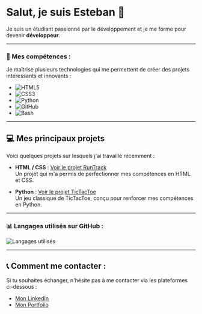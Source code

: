# Salut, je suis Esteban 👋

Je suis un étudiant passionné par le développement et je me forme pour devenir **développeur**.

---

### 🚀 Mes compétences :

Je maîtrise plusieurs technologies qui me permettent de créer des projets intéressants et innovants :

- ![HTML5](https://img.shields.io/badge/HTML5-%23E34F26?style=for-the-badge&logo=html5&logoColor=white)
- ![CSS3](https://img.shields.io/badge/CSS3-%231572B6?style=for-the-badge&logo=css3&logoColor=white)
- ![Python](https://img.shields.io/badge/Python-%233776AB?style=for-the-badge&logo=python&logoColor=white)
- ![GitHub](https://img.shields.io/badge/GitHub-%23121011?style=for-the-badge&logo=github&logoColor=white)
- ![Bash](https://img.shields.io/badge/Bash-%23121011?style=for-the-badge&logo=gnubash&logoColor=white)

---

## 💻 Mes principaux projets

Voici quelques projets sur lesquels j'ai travaillé récemment :

- **HTML / CSS** : [Voir le projet RunTrack](https://github.com/esteban-genty/RunTrack-HTML-CSS)  
  Un projet qui m'a permis de perfectionner mes compétences en HTML et CSS.
  
- **Python** : [Voir le projet TicTacToe](https://github.com/esteban-genty/TicTacToe)  
  Un jeu classique de TicTacToe, conçu pour renforcer mes compétences en Python.

---

### 📊 Langages utilisés sur GitHub :

![Langages utilisés](https://github-readme-stats.vercel.app/api/top-langs/?username=esteban-genty&layout=compact&theme=blue)

---

## 📞 Comment me contacter :

Si tu souhaites échanger, n'hésite pas à me contacter via les plateformes ci-dessous :

- [Mon LinkedIn](https://www.linkedin.com/in/esteban-genty)
- [Mon Portfolio](#)
